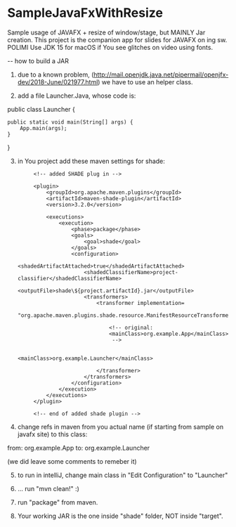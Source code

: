 # SampleJavaFxWithResize

Sample usage of JAVAFX + resize of window/stage, but MAINLY Jar creation.
This project is the companion app for slides for JAVAFX on ing sw. POLIMI
Use JDK 15 for macOS if You see glitches on video using fonts.

-- how to build a JAR

1) due to a known problem, (http://mail.openjdk.java.net/pipermail/openjfx-dev/2018-June/021977.html)
we have to use an helper class.
   
2) add a file Launcher.Java, whose code is:

public class Launcher {

    public static void main(String[] args) {
        App.main(args);
    }
}

3) in You project add these maven settings for shade:


            <!-- added SHADE plug in -->

            <plugin>
                <groupId>org.apache.maven.plugins</groupId>
                <artifactId>maven-shade-plugin</artifactId>
                <version>3.2.0</version>

                <executions>
                    <execution>
                        <phase>package</phase>
                        <goals>
                            <goal>shade</goal>
                        </goals>
                        <configuration>
                            <shadedArtifactAttached>true</shadedArtifactAttached>
                            <shadedClassifierName>project-classifier</shadedClassifierName>
                            <outputFile>shade\${project.artifactId}.jar</outputFile>
                            <transformers>
                                <transformer implementation=
                                                     "org.apache.maven.plugins.shade.resource.ManifestResourceTransformer">

                                    <!-- original:
                                    <mainClass>org.example.App</mainClass>
                                     -->

                                    <mainClass>org.example.Launcher</mainClass>

                                </transformer>
                            </transformers>
                        </configuration>
                    </execution>
                </executions>
            </plugin>

            <!-- end of added shade plugin -->
   

4) change refs in maven from you actual name (if starting from  sample on javafx site) 
   to this class:

from:
    <mainClass>org.example.App</mainClass>
to:
    <mainClass>org.example.Launcher</mainClass>

(we did leave some comments to remeber it)

5) to run in intelliJ, change main class in "Edit Configuration" to "Launcher"

6) ... run "mvn clean!" :)

7) run "package" from maven.

8) Your working JAR is the one inside "shade" folder, NOT inside "target".

